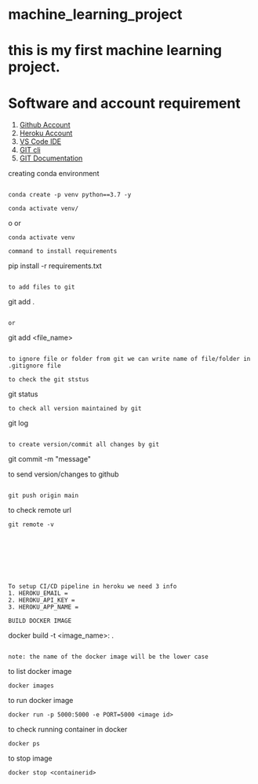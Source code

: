 # machine_learning_project
# this is my first machine learning project.




# Software and account requirement
1. [Github Account](https://github.com)
2. [Heroku Account](https://dashboard.heroku.com/login)
3. [VS Code IDE](https://code.visualstudio.com/download)
4. [GIT cli](https://git-scm.com/downloads)
5. [GIT Documentation](https://git-scm.com/docs/gittutorial)



creating conda environment
```

conda create -p venv python==3.7 -y
```
```
conda activate venv/
```
o
or
```
conda activate venv
```
```
command to install requirements
```
pip install -r requirements.txt
```

to add files to git
```
git add .
```

or
```
git add <file_name>
```

to ignore file or folder from git we can write name of file/folder in .gitignore file

to check the git ststus
```

git status
```
to check all version maintained by git
```
git log
```

to create version/commit all changes by git
```

git commit -m "message"

to send version/changes to github
```

git push origin main
```

to check remote url
```
git remote -v








To setup CI/CD pipeline in heroku we need 3 info
1. HEROKU_EMAIL = 
2. HEROKU_API_KEY = 
3. HEROKU_APP_NAME = 

BUILD DOCKER IMAGE
```
docker build -t <image_name>:<tagname> .
```

note: the name of the docker image will be the lower case

 ```
 to list docker image

 ```
docker images
 ```
to run docker image

```
docker run -p 5000:5000 -e PORT=5000 <image id>
```
to check running container in docker
```
docker ps
```
to stop image
```
docker stop <containerid>
```